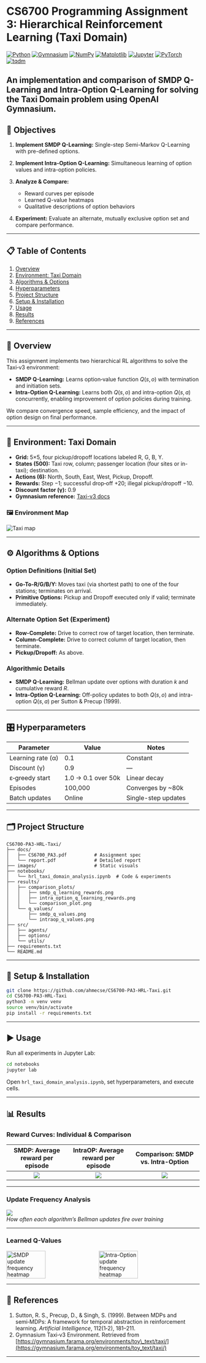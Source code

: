 # CS6700 Programming Assignment 3: Hierarchical Reinforcement Learning (Taxi Domain)

[![Python](https://img.shields.io/badge/python-3.8+-blue.svg)](requirements.txt)
[![Gymnasium](https://img.shields.io/badge/Gymnasium-0.29.1-brightgreen.svg)](https://pypi.org/project/gymnasium/)
[![NumPy](https://img.shields.io/badge/numpy-1.24+-orange.svg)](https://pypi.org/project/numpy/)
[![Matplotlib](https://img.shields.io/badge/matplotlib-3.5+-blueviolet.svg)](https://pypi.org/project/matplotlib/)
[![Jupyter](https://img.shields.io/badge/jupyter-notebook-yellow.svg)](https://jupyter.org/)
[![PyTorch](https://img.shields.io/badge/pytorch-1.13+-red.svg)](https://pytorch.org/)
[![tqdm](https://img.shields.io/badge/tqdm-progress--bar-lightgrey.svg)](https://pypi.org/project/tqdm/)


An implementation and comparison of **SMDP Q-Learning** and **Intra-Option Q-Learning** for solving the **Taxi Domain** problem using **OpenAI Gymnasium**.
---

## 🧪 Objectives

1. **Implement SMDP Q-Learning:** Single-step Semi-Markov Q-Learning with pre-defined options.
2. **Implement Intra-Option Q-Learning:** Simultaneous learning of option values and intra-option policies.
3. **Analyze & Compare:**

   * Reward curves per episode
   * Learned Q-value heatmaps
   * Qualitative descriptions of option behaviors
4. **Experiment:** Evaluate an alternate, mutually exclusive option set and compare performance.

---

## 📋 Table of Contents

1. [Overview](#📝-overview)
2. [Environment: Taxi Domain](#🚕-environment-taxi-domain)
3. [Algorithms & Options](#⚙️-algorithms--options)
4. [Hyperparameters](#🎛️-hyperparameters)
5. [Project Structure](#🗂️-project-structure)
6. [Setup & Installation](#🚀-setup--installation)
7. [Usage](#▶️-usage)
8. [Results](#📊-results)
9. [References](#🔖-references)


---

## 📝 Overview

This assignment implements two hierarchical RL algorithms to solve the Taxi‑v3 environment:

* **SMDP Q-Learning:** Learns option‑value function $Q(s, o)$ with termination and initiation sets.
* **Intra-Option Q-Learning:** Learns both $Q(s, o)$ and intra-option $Q(s, a)$ concurrently, enabling improvement of option policies during training.

We compare convergence speed, sample efficiency, and the impact of option design on final performance.

---

## 🚕 Environment: Taxi Domain

* **Grid:** 5×5, four pickup/dropoff locations labeled R, G, B, Y.
* **States (500):** Taxi row, column; passenger location (four sites or in-taxi); destination.
* **Actions (6):** North, South, East, West, Pickup, Dropoff.
* **Rewards:** Step −1; successful drop‑off +20; illegal pickup/dropoff −10.
* **Discount factor (γ):** 0.9
* **Gymnasium reference:** [Taxi-v3 docs](https://gymnasium.farama.org/environments/toy_text/taxi/)

### 🖼️ Environment Map

![Taxi map](https://github.com/ahmecse/RL-Assignments-3-IITM-CS6700/raw/main/images/Visualizing%20Taxi-v3%20environment%20with%20positions%20annotated.png)

---

## ⚙️ Algorithms & Options

### Option Definitions (Initial Set)

* **Go-To-R/G/B/Y:** Moves taxi (via shortest path) to one of the four stations; terminates on arrival.
* **Primitive Options:** Pickup and Dropoff executed only if valid; terminate immediately.

### Alternate Option Set (Experiment)

* **Row-Complete:** Drive to correct row of target location, then terminate.
* **Column-Complete:** Drive to correct column of target location, then terminate.
* **Pickup/Dropoff:** As above.

### Algorithmic Details

* **SMDP Q-Learning:** Bellman update over options with duration $k$ and cumulative reward $R$.
* **Intra-Option Q-Learning:** Off-policy updates to both $Q(s,o)$ and intra-option $Q(s,a)$ per Sutton & Precup (1999).

---

## 🎛️ Hyperparameters

| Parameter         | Value              | Notes               |
| ----------------- | ------------------ | ------------------- |
| Learning rate (α) | 0.1                | Constant            |
| Discount (γ)      | 0.9                | —                   |
| ε‑greedy start    | 1.0 → 0.1 over 50k | Linear decay        |
| Episodes          | 100,000            | Converges by \~80k  |
| Batch updates     | Online             | Single-step updates |

---

## 🗂️ Project Structure

```
CS6700-PA3-HRL-Taxi/
├── docs/
│   ├── CS6700_PA3.pdf          # Assignment spec
│   └── report.pdf              # Detailed report
├── images/                     # Static visuals
├── notebooks/
│   └── hrl_taxi_domain_analysis.ipynb  # Code & experiments
├── results/
│   ├── comparison_plots/
│   │   ├── smdp_q_learning_rewards.png
│   │   ├── intra_option_q_learning_rewards.png
│   │   └── comparison_plot.png
│   └── q_values/
│       ├── smdp_q_values.png
│       └── intraop_q_values.png
├── src/
│   ├── agents/
│   ├── options/
│   └── utils/
├── requirements.txt
└── README.md
```

---

## 🚀 Setup & Installation

```bash
git clone https://github.com/ahmecse/CS6700-PA3-HRL-Taxi.git
cd CS6700-PA3-HRL-Taxi
python3 -m venv venv
source venv/bin/activate
pip install -r requirements.txt
```

---

## ▶️ Usage

Run all experiments in Jupyter Lab:

```bash
cd notebooks
jupyter lab
```

Open `hrl_taxi_domain_analysis.ipynb`, set hyperparameters, and execute cells.

---

## 📊 Results

### Reward Curves: Individual & Comparison


| SMDP: Average reward per episode | IntraOP: Average reward per episode | Comparison: SMDP vs. Intra-Option |
|:--------------------------------:|:----------------------------------:|:---------------------------------:|
| ![](https://github.com/ahmecse/RL-Assignments-3-IITM-CS6700/raw/main/results/smdp/rewards.jpg) | ![](https://github.com/ahmecse/RL-Assignments-3-IITM-CS6700/raw/main/results/intraop/rewards.jpg) | ![](https://github.com/ahmecse/RL-Assignments-3-IITM-CS6700/raw/main/results/comparison_plots/comparison_plot.png) |



---

### Update Frequency Analysis
![](results/comparison_plots/Update%20Frequency_SMDP%20and%20Intra-Option%20Q-Learning.PNG)  
*How often each algorithm’s Bellman updates fire over training*

---

### Learned Q-Values
<div style="display: flex; gap: 1em;">
  <img src="https://github.com/ahmecse/RL-Assignments-3-IITM-CS6700/raw/main/results/smdp/a500_e100_g90_updates.jpg" alt="SMDP update frequency heatmap" style="width:45%;" />
  <img src="https://github.com/ahmecse/RL-Assignments-3-IITM-CS6700/raw/main/results/intraop/a500_e1_g90_updates.jpg" alt="Intra-Option update frequency heatmap" style="width:45%;" />
</div>

---

## 🔖 References

1. Sutton, R. S., Precup, D., & Singh, S. (1999). Between MDPs and semi‑MDPs: A framework for temporal abstraction in reinforcement learning. *Artificial Intelligence*, 112(1‑2), 181–211.
2. Gymnasium Taxi‑v3 Environment. Retrieved from [https://gymnasium.farama.org/environments/toy\_text/taxi/](https://gymnasium.farama.org/environments/toy_text/taxi/)

---

